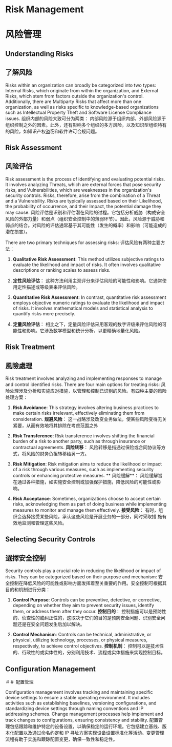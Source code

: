 # Risk Management
# 风险管理

## Understanding Risks
## 了解风险

Risks within an organization can broadly be categorized into two types: Internal Risks, which originate from within the organization, and External Risks, which stem from factors outside the organization's control. Additionally, there are Multiparty Risks that affect more than one organization, as well as risks specific to knowledge-based organizations such as Intellectual Property Theft and Software License Compliance issues.
组织内部的风险大致可分为两类： 内部风险源于组织内部，外部风险源于组织控制之外的因素。此外，还有影响多个组织的多方风险，以及知识型组织特有的风险，如知识产权盗窃和软件许可合规问题。

## Risk Assessment
## 风险评估

Risk assessment is the process of identifying and evaluating potential risks. It involves analyzing Threats, which are external forces that pose security risks, and Vulnerabilities, which are weaknesses in the organization's security controls. Risks, therefore, arise from the combination of a Threat and a Vulnerability. Risks are typically assessed based on their Likelihood, the probability of occurrence, and their Impact, the potential damage they may cause.
风险评估是识别和评估潜在风险的过程。它包括分析威胁（构成安全风险的外部力量）和弱点（组织安全控制中的薄弱环节）。因此，风险源于威胁和弱点的结合。对风险的评估通常基于其可能性（发生的概率）和影响（可能造成的潜在损害）。

There are two primary techniques for assessing risks:
评估风险有两种主要方法：

1. **Qualitative Risk Assessment**: This method utilizes subjective ratings to evaluate the likelihood and impact of risks. It often involves qualitative descriptions or ranking scales to assess risks.
1. **定性风险评估**： 这种方法利用主观评分来评估风险的可能性和影响。它通常使用定性描述或等级表来评估风险。
   
2. **Quantitative Risk Assessment**: In contrast, quantitative risk assessment employs objective numeric ratings to evaluate the likelihood and impact of risks. It involves mathematical models and statistical analysis to quantify risks more precisely.
2. **定量风险评估**： 相比之下，定量风险评估采用客观的数字评级来评估风险的可能性和影响。它涉及数学模型和统计分析，以更精确地量化风险。
   
## Risk Treatment
## 風險處理

Risk treatment involves analyzing and implementing responses to manage and control identified risks. There are four main options for treating risks:
风险处理涉及分析和实施应对措施，以管理和控制已识别的风险。有四种主要的风险处理方案：

1. **Risk Avoidance**: This strategy involves altering business practices to make certain risks irrelevant, effectively eliminating them from consideration.
  **规避风险**： 这一战略涉及改变业务做法，使某些风险变得无关紧要，从而有效地将其排除在考虑范围之外
    
2. **Risk Transference**: Risk transference involves shifting the financial burden of a risk to another party, such as through insurance or contractual agreements.
 **风险转移**： 风险转移是指通过保险或合同协议等方式，将风险的财务负担转移给另一方。
   
3. **Risk Mitigation**: Risk mitigation aims to reduce the likelihood or impact of a risk through various measures, such as implementing security controls or enhancing protective measures.
** 风险缓解**： 风险缓解旨在通过各种措施，如实施安全控制或加强保护措施，降低风险的可能性或影响。

4. **Risk Acceptance**: Sometimes, organizations choose to accept certain risks, acknowledging them as part of doing business while implementing measures to monitor and manage them effectively.
 **接受风险**： 有时，组织会选择接受某些风险，承认这些风险是开展业务的一部分，同时采取措 施有效地监测和管理这些风险。
   
## Selecting Security Controls
## 選擇安全控制

Security controls play a crucial role in reducing the likelihood or impact of risks. They can be categorized based on their purpose and mechanism:
安全控制在降低风险的可能性或影响方面发挥着至关重要的作用。安全控制可根据其目的和机制进行分类：

1. **Control Purpose**: Controls can be preventive, detective, or corrective, depending on whether they aim to prevent security issues, identify them, or address them after they occur.
**控制目的**： 控制措施可以是预防性的、侦查性的或纠正性的，这取决于它们的目的是预防安全问题、识别安全问题还是在安全问题发生后加以解决。

2. **Control Mechanism**: Controls can be technical, administrative, or physical, utilizing technology, processes, or physical measures, respectively, to achieve control objectives.
**控制机制**： 控制可以是技术性的、行政性的或实体性的，分别利用技术、流程或实体措施来实现控制目标。

## Configuration Management
＃＃ 配置管理

Configuration management involves tracking and maintaining specific device settings to ensure a stable operating environment. It includes activities such as establishing baselines, versioning configurations, and standardizing device settings through naming conventions and IP addressing schemes. Change management processes help implement and track changes to configurations, ensuring consistency and stability.
配置管理包括跟踪和维护特定的设备设置，以确保稳定的运行环境。它包括建立基线、版本化配置以及通过命名约定和 IP 寻址方案实现设备设置标准化等活动。变更管理流程有助于实施和跟踪配置变更，确保一致性和稳定性。
